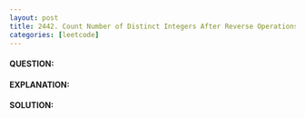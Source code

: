 ```yaml
---
layout: post
title: 2442. Count Number of Distinct Integers After Reverse Operations
categories: [leetcode]
---
```

#### QUESTION:

#### EXPLANATION:

#### SOLUTION:
```java
```
